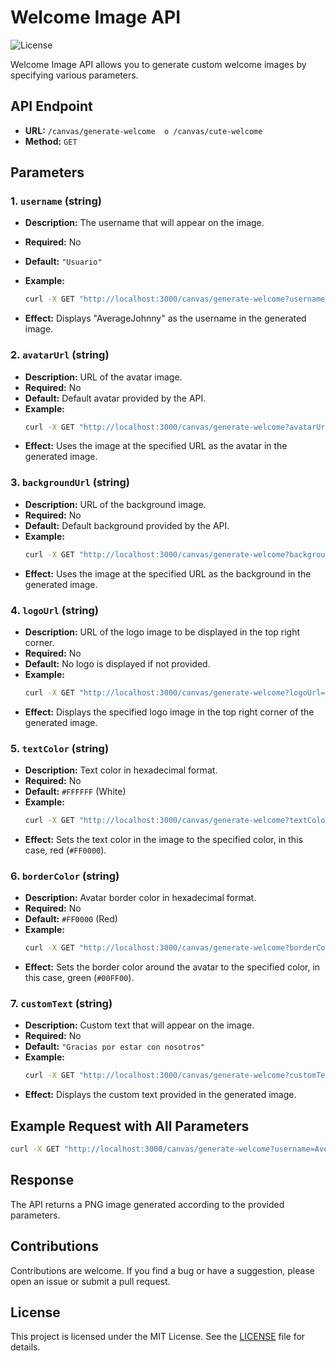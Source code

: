 
# Welcome Image API

![License](https://img.shields.io/badge/license-MIT-green)

Welcome Image API allows you to generate custom welcome images by specifying various parameters.

## API Endpoint

- **URL:** `/canvas/generate-welcome  o /canvas/cute-welcome`
- **Method:** `GET`

## Parameters

### 1. `username` (string)
- **Description:** The username that will appear on the image.
- **Required:** No
- **Default:** `"Usuario"`
- **Example:**

  ```bash
  curl -X GET "http://localhost:3000/canvas/generate-welcome?username=AverageJohnny"
  ```

- **Effect:** Displays "AverageJohnny" as the username in the generated image.

### 2. `avatarUrl` (string)
- **Description:** URL of the avatar image.
- **Required:** No
- **Default:** Default avatar provided by the API.
- **Example:**
  ```bash
  curl -X GET "http://localhost:3000/canvas/generate-welcome?avatarUrl=https://via.placeholder.com/150"
  ```
- **Effect:** Uses the image at the specified URL as the avatar in the generated image.

### 3. `backgroundUrl` (string)
- **Description:** URL of the background image.
- **Required:** No
- **Default:** Default background provided by the API.
- **Example:**
  ```bash
  curl -X GET "http://localhost:3000/canvas/generate-welcome?backgroundUrl=https://via.placeholder.com/1920x1080"
  ```
- **Effect:** Uses the image at the specified URL as the background in the generated image.

### 4. `logoUrl` (string)
- **Description:** URL of the logo image to be displayed in the top right corner.
- **Required:** No
- **Default:** No logo is displayed if not provided.
- **Example:**
  ```bash
  curl -X GET "http://localhost:3000/canvas/generate-welcome?logoUrl=https://via.placeholder.com/200x100"
  ```
- **Effect:** Displays the specified logo image in the top right corner of the generated image.

### 5. `textColor` (string)
- **Description:** Text color in hexadecimal format.
- **Required:** No
- **Default:** `#FFFFFF` (White)
- **Example:**
  ```bash
  curl -X GET "http://localhost:3000/canvas/generate-welcome?textColor=%23FF0000"
  ```
- **Effect:** Sets the text color in the image to the specified color, in this case, red (`#FF0000`).

### 6. `borderColor` (string)
- **Description:** Avatar border color in hexadecimal format.
- **Required:** No
- **Default:** `#FF0000` (Red)
- **Example:**
  ```bash
  curl -X GET "http://localhost:3000/canvas/generate-welcome?borderColor=%2300FF00"
  ```
- **Effect:** Sets the border color around the avatar to the specified color, in this case, green (`#00FF00`).

### 7. `customText` (string)
- **Description:** Custom text that will appear on the image.
- **Required:** No
- **Default:** `"Gracias por estar con nosotros"`
- **Example:**
  ```bash
  curl -X GET "http://localhost:3000/canvas/generate-welcome?customText=Welcome%20to%20the%20community!"
  ```
- **Effect:** Displays the custom text provided in the generated image.

## Example Request with All Parameters

```bash
curl -X GET "http://localhost:3000/canvas/generate-welcome?username=AverageJohnny&avatarUrl=https://via.placeholder.com/150&backgroundUrl=https://via.placeholder.com/1920x1080&logoUrl=https://via.placeholder.com/200x100&textColor=%23FFFFFF&borderColor=%2300FF00&customText=Welcome%20to%20the%20community!"
```

## Response

The API returns a PNG image generated according to the provided parameters.

## Contributions

Contributions are welcome. If you find a bug or have a suggestion, please open an issue or submit a pull request.

## License

This project is licensed under the MIT License. See the [LICENSE](LICENSE) file for details.
